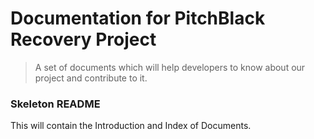 # Documentation for PitchBlack Recovery Project
> A set of documents which will help developers to know about our project and contribute to it.

### Skeleton README
This will contain the Introduction and Index of Documents.
